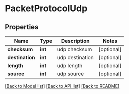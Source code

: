# PacketProtocolUdp

## Properties
Name | Type | Description | Notes
------------ | ------------- | ------------- | -------------
**checksum** | **int** | udp checksum | [optional] 
**destination** | **int** | udp destination | [optional] 
**length** | **int** | udp length | [optional] 
**source** | **int** | udp source | [optional] 

[[Back to Model list]](../README.md#documentation-for-models) [[Back to API list]](../README.md#documentation-for-api-endpoints) [[Back to README]](../README.md)


